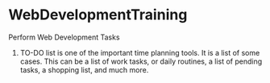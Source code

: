 # WebDevelopmentTraining
Perform Web Development Tasks
1. TO-DO list  is one of the important time planning tools. It is a list of some cases. This can be a list of work tasks, or daily routines, a list of pending tasks, a shopping list, and much more.
